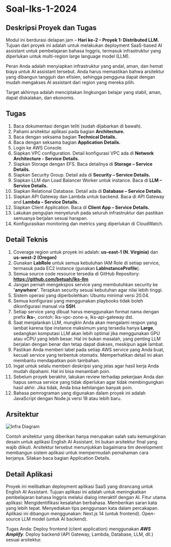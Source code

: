 # Soal-lks-1-2024

## Deskripsi Proyek dan Tugas

Modul ini berdurasi delapan jam – **Hari ke-2 – Proyek 1: Distributed LLM.**
Tujuan dari proyek ini adalah untuk melakukan deployment SaaS-based AI assistant untuk pembelajaran bahasa Inggris, termasuk infrastruktur yang diperlukan untuk multi-region large language model (LLM).

Peran Anda adalah menyiapkan infrastruktur yang andal, aman, dan hemat biaya untuk AI assistant tersebut. Anda harus memastikan bahwa arsitektur yang dibangun tangguh dan efisien, sehingga pengguna dapat dengan mudah mengakses AI assistant dari region yang mereka pilih.

Target akhirnya adalah menciptakan lingkungan belajar yang stabil, aman, dapat diskalakan, dan ekonomis.


## Tugas

1. Baca dokumentasi dengan teliti (sudah dijabarkan di bawah).
2. Pahami arsitektur aplikasi pada bagian **Architecture.**
3. Baca dengan seksama bagian **Technical Details.**
4. Baca dengan seksama bagian **Application Details.**
5. Login ke AWS Console.
6. Siapkan VPC configuration. Detail konfigurasi VPC ada di **Network Architecture - Service Details.**
7. Siapkan Storage dengan EFS. Baca detailnya di **Storage – Service Details.**
8. Siapkan Security Group. Detail ada di **Security – Service Details.**
9. Siapkan LLM dan Load Balancer Worker untuk instance. Baca di **LLM – Service Details.**
10. Siapkan Relational Database. Detail ada di **Database – Service Details.**
11. Siapkan API Gateway dan Lambda untuk backend. Baca di API Gateway and **Lambda – Service Details.**
12. Siapkan Client Application. Baca di **Client App – Service Details.**
13. Lakukan pengujian menyeluruh pada seluruh infrastruktur dan pastikan semuanya berjalan sesuai harapan.
14. Konfigurasikan monitoring dan metrics yang diperlukan di CloudWatch.

## Detail Teknis

1. Coverage region untuk proyek ini adalah: **us-east-1 (N. Virginia)** dan **us-west-2 (Oregon)**
2. Gunakan **LabRole** untuk semua kebutuhan IAM Role di setiap service, termasuk pada EC2 instance (gunakan **LabInstanceProfile**).
3. Semua source code resource tersedia di GitHub Repository: **https://github.com/betuah/lks-llm**
4. Jangan pernah mengekspos service yang membutuhkan security ke **'anywhere'**. Terapkan security sesuai kebutuhan agar nilai lebih tinggi.
5. Sistem operasi yang diperbolehkan: Ubuntu minimal versi 20.04.
6. Semua konfigurasi yang menggunakan playbooks tidak boleh dikonfigurasi manual via **SSH**.
7. Setiap service yang dibuat harus menggunakan format nama dengan prefix **lks-**, contoh: lks-vpc-zone-a, lks-api-gateway dst.
8. Saat menjalankan LLM, mungkin Anda akan mengalami respon yang lambat karena tipe instance maksimum yang tersedia hanya **Large**, sedangkan komputasi LLM akan lebih optimal jika menggunakan GPU atau vCPU yang lebih besar. Hal ini bukan masalah, yang penting LLM berjalan dengan benar dan tetap dapat diakses, meskipun agak lambat.
9. Pastikan Anda memberi label pada setiap AWS service yang Anda buat, kecuali service yang terbentuk otomatis. Memperhatikan detail ini akan membantu mendapatkan poin tambahan.
10. Ingat untuk selalu memberi deskripsi yang jelas agar hasil kerja Anda mudah dipahami. Hal ini bisa menambah poin.
11. Sebelum proyek berakhir, lakukan review terhadap pekerjaan Anda dan hapus semua service yang tidak diperlukan agar tidak membingungkan hasil akhir. Jika tidak, Anda bisa kehilangan banyak poin.
12. Bahasa pemrograman yang digunakan dalam proyek ini adalah JavaScript dengan Node.js versi 18 atau lebih baru.

## Arsitektur

![Infra Diagram](https://github.com/Ramdan241004/Soal-lks-1-2024/blob/main/Modul%201%20%E2%80%93%20Distributed%20LLM.png) 

Contoh arsitektur yang diberikan hanya merupakan salah satu kemungkinan desain untuk aplikasi English AI Assistant. Ini bukan arsitektur final yang wajib diikuti. Arsitektur tersebut menunjukkan bagaimana tim development membangun sistem aplikasi untuk mempermudah pemahaman cara kerjanya. Silakan baca bagian Application Details.

## Detail Aplikasi

Proyek ini melibatkan deployment aplikasi SaaS yang dirancang untuk English AI Assistant. Tujuan aplikasi ini adalah untuk meningkatkan pembelajaran bahasa Inggris melalui dialog interaktif dengan AI. Fitur utama aplikasi: Mengidentifikasi kesalahan berbahasa. Memberikan saran kata yang lebih tepat. Menyediakan tips penggunaan kata dalam percakapan. Aplikasi ini dibangun menggunakan: Next.js 14 (untuk frontend). Open-source LLM model (untuk AI backend).

Tugas Anda: Deploy frontend (client application) menggunakan ***AWS Amplify***. Deploy backend (API Gateway, Lambda, Database, LLM, dll.) sesuai arsitektur.
